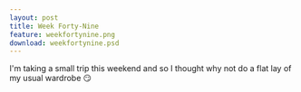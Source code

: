```yaml
---
layout: post
title: Week Forty-Nine
feature: weekfortynine.png
download: weekfortynine.psd
---
```

I'm taking a small trip this weekend and so I thought why not do a flat lay of my usual wardrobe :smirk: